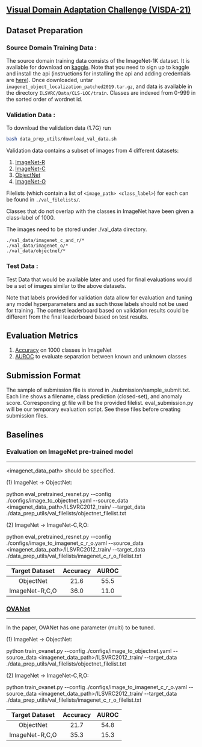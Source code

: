 
## [Visual Domain Adaptation Challenge (VISDA-21)](http://ai.bu.edu/visda-2021/)


## Dataset Preparation

### Source Domain Training Data : 
The source domain training data consists of the ImageNet-1K dataset. It is 
available for download on [kaggle](https://www.kaggle.com/c/imagenet-object-localization-challenge/overview). 
Note that you need to sign up to kaggle and install the api (instructions for 
installing the api and adding credentials are [here](https://github.com/Kaggle/kaggle-api#kaggle-api)).
Once downloaded, untar `imagenet_object_localization_patched2019.tar.gz`, and data 
is available in the directory `ILSVRC/Data/CLS-LOC/train`.
Classes are indexed from 0-999 in the sorted order of wordnet id.


### Validation Data :
To download the validation data (1.7G) run
```bash
bash data_prep_utils/download_val_data.sh
```

Validation data contains a subset of images from 4 different datasets:

1. [ImageNet-R](https://github.com/hendrycks/imagenet-r)
2. [ImageNet-C](https://zenodo.org/record/2235448#.YM6VdzopCV4)
3. [ObjectNet](https://objectnet.dev/index.html)
4. [ImageNet-O](https://github.com/hendrycks/natural-adv-examples)

Filelists (which contain a list of `<image_path> <class_label>`) for each can be found in `./val_filelists/`.

Classes that do not overlap with the classes in ImageNet have been given a class-label of 1000.

The images need to be stored under ./val_data directory. 
```
./val_data/imagenet_c_and_r/*
./val_data/imagenet_o/*
./val_data/objectnet/*
``` 

### Test Data :

Test Data that would be available later and used for final evaluations would be a set of images similar to the above datasets.

Note that labels provided for validation data allow for evaluation and tuning any model hyperparameters and as such those labels should not be used for training. The contest leaderboard based on validation results could be different from the final leaderboard based on test results.

## Evaluation Metrics

1. [Accuracy](https://github.com/VisionLearningGroup/visda21-dev/blob/6b08d9600418d5a413d6f13459786a298ea6df87/eval.py#L75) on 1000 classes in ImageNet
2. [AUROC](https://github.com/VisionLearningGroup/visda21-dev/blob/6b08d9600418d5a413d6f13459786a298ea6df87/eval.py#L76) to evaluate separation between known and unknown classes


## Submission Format
The sample of submission file is stored in ./submission/sample_submit.txt.
Each line shows a filename, class prediction (closed-set), and anomaly score.
Corresponding gt file will be the provided filelist.
eval_submission.py will be our temporary evaluation script.
See these files before creating submission files.


## Baselines


### Evaluation on ImageNet pre-trained model

---

<imagenet_data_path> should be specified.

(1) ImageNet -> ObjectNet:

python eval_pretrained_resnet.py --config ./configs/image_to_objectnet.yaml --source_data <imagenet_data_path>/ILSVRC2012_train/ --target_data ./data_prep_utils/val_filelists/objectnet_filelist.txt


(2) ImageNet -> ImageNet-C,R,O:

python eval_pretrained_resnet.py --config ./configs/image_to_imagenet_c_r_o.yaml --source_data <imagenet_data_path>/ILSVRC2012_train/ --target_data ./data_prep_utils/val_filelists/imagenet_c_r_o_filelist.txt


|Target Dataset | Accuracy | AUROC  |
|:---: | :---: | :---:|
| ObjectNet |21.6 | 55.5 |
| ImageNet-R,C,O|  36.0 | 11.0 |

### [OVANet](https://arxiv.org/pdf/2104.03344.pdf)

---
In the paper, OVANet has one parameter (multi) to be tuned. 

(1) ImageNet -> ObjectNet:

python train_ovanet.py --config ./configs/image_to_objectnet.yaml --source_data <imagenet_data_path>/ILSVRC2012_train/ --target_data ./data_prep_utils/val_filelists/objectnet_filelist.txt 

(2) ImageNet -> ImageNet-C,R,O:

python train_ovanet.py --config ./configs/image_to_imagenet_c_r_o.yaml --source_data <imagenet_data_path>/ILSVRC2012_train/ --target_data ./data_prep_utils/val_filelists/imagenet_c_r_o_filelist.txt

|Target Dataset | Accuracy | AUROC  |
|:---: | :---: | :---:|
| ObjectNet |   21.7 | 54.8 |
| ImageNet-R,C,O| 35.3 | 15.3 |
